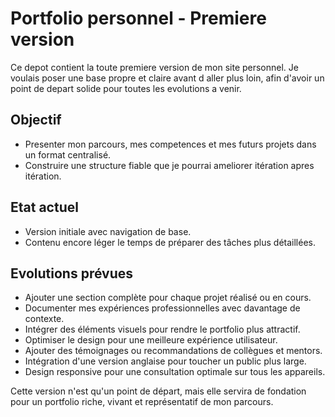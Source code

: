 # Portfolio personnel - Premiere version

Ce depot contient la toute premiere version de mon site personnel. 
Je voulais poser une base propre et claire avant d aller plus loin, afin d'avoir un point de depart solide pour toutes les evolutions a venir.

## Objectif
- Presenter mon parcours, mes competences et mes futurs projets dans un format centralisé.
- Construire une structure fiable que je pourrai ameliorer itération apres itération.

## Etat actuel
- Version initiale avec navigation de base.
- Contenu encore léger le temps de préparer des tâches plus détaillées.

## Evolutions prévues
- Ajouter une section complète pour chaque projet réalisé ou en cours.
- Documenter mes expériences professionnelles avec davantage de contexte.
- Intégrer des éléments visuels pour rendre le portfolio plus attractif.
- Optimiser le design pour une meilleure expérience utilisateur.
- Ajouter des témoignages ou recommandations de collègues et mentors.
- Intégration d'une version anglaise pour toucher un public plus large.
- Design responsive pour une consultation optimale sur tous les appareils.

Cette version n'est qu'un point de départ, mais elle servira de fondation pour un portfolio riche, vivant et représentatif de mon parcours.